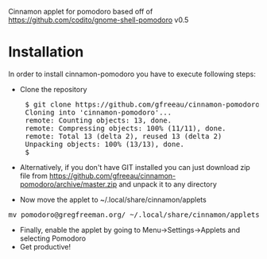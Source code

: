 Cinnamon applet for pomodoro based off of https://github.com/codito/gnome-shell-pomodoro v0.5


Installation
============

In order to install cinnamon-pomodoro you have to execute following steps:
* Clone the repository
<pre>
    $ git clone https://github.com/gfreeau/cinnamon-pomodoro.git
    Cloning into 'cinnamon-pomodoro'...
    remote: Counting objects: 13, done.
    remote: Compressing objects: 100% (11/11), done.
    remote: Total 13 (delta 2), reused 13 (delta 2)
    Unpacking objects: 100% (13/13), done.
    $
</pre>
* Alternatively,  if you don't have GIT installed you can just download zip file from https://github.com/gfreeau/cinnamon-pomodoro/archive/master.zip  and unpack it to any directory

* Now move the applet to ~/.local/share/cinnamon/applets
<pre>mv pomodoro@gregfreeman.org/ ~/.local/share/cinnamon/applets/ </pre>
* Finally, enable the applet by going to Menu->Settings->Applets and selecting Pomodoro
* Get productive!